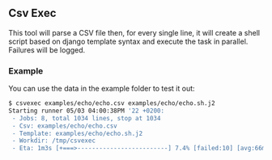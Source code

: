 ## Csv Exec
This tool will parse a CSV file then, for every single line, it will create a shell script based on django template
syntax and execute the task in parallel. Failures will be logged.

### Example
You can use the data in the example folder to test it out:
```bash
$ csvexec examples/echo/echo.csv examples/echo/echo.sh.j2
Starting runner 05/03 04:00:38PM '22 +0200:
 - Jobs: 8, total 1034 lines, stop at 1034
 - Csv: examples/echo/echo.csv
 - Template: examples/echo/echo.sh.j2
 - Workdir: /tmp/csvexec
 - Eta: 1m3s [+===>-------------------------] 7.4% [failed:10] [avg:66ms]
```
